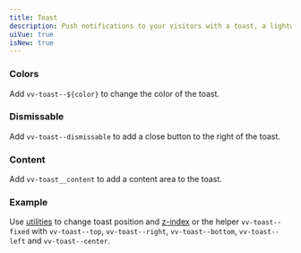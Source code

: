 ```yaml
---
title: Toast
description: Push notifications to your visitors with a toast, a lightweight and easily customizable alert message.
uiVue: true
isNew: true
---
```


### Colors

Add `vv-toast--${color}` to change the color of the toast.

<code-editor resource-folder="toast" resource-name="colors" class="mb-lg"></code-editor>

### Dismissable
Add `vv-toast--dismissable` to add a close button to the right of the toast.

<code-editor resource-folder="toast" resource-name="dismissable" class="mb-lg"></code-editor>

### Content
Add `vv-toast__content` to add a content area to the toast.

<code-editor resource-folder="toast" resource-name="content" class="mb-lg"></code-editor>

### Example
Use [utilities](/style/utilities/layout/top-right-bottom-left) to change toast position and [z-index](/style/utilities/layout/z-index) or the helper `vv-toast--fixed` with `vv-toast--top`, `vv-toast--right`, `vv-toast--bottom`, `vv-toast--left` and `vv-toast--center`.

<code-editor resource-folder="toast" resource-name="example"></code-editor>

